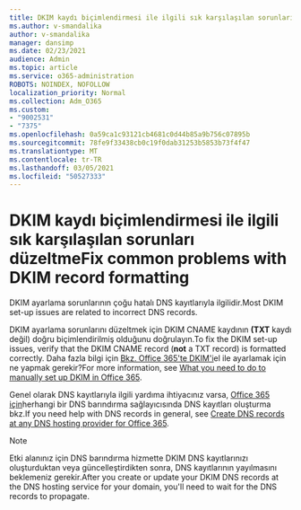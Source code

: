 ```yaml
---
title: DKIM kaydı biçimlendirmesi ile ilgili sık karşılaşılan sorunları düzeltme
ms.author: v-smandalika
author: v-smandalika
manager: dansimp
ms.date: 02/23/2021
audience: Admin
ms.topic: article
ms.service: o365-administration
ROBOTS: NOINDEX, NOFOLLOW
localization_priority: Normal
ms.collection: Adm_O365
ms.custom:
- "9002531"
- "7375"
ms.openlocfilehash: 0a59ca1c93121cb4681c0d44b85a9b756c07895b
ms.sourcegitcommit: 78fe9f33438cb0c19f0dab31253b5853b73f4f47
ms.translationtype: MT
ms.contentlocale: tr-TR
ms.lasthandoff: 03/05/2021
ms.locfileid: "50527333"
---
```

# <a name="fix-common-problems-with-dkim-record-formatting"></a><span data-ttu-id="da9fe-102">DKIM kaydı biçimlendirmesi ile ilgili sık karşılaşılan sorunları düzeltme</span><span class="sxs-lookup"><span data-stu-id="da9fe-102">Fix common problems with DKIM record formatting</span></span>

<span data-ttu-id="da9fe-103">DKIM ayarlama sorunlarının çoğu hatalı DNS kayıtlarıyla ilgilidir.</span><span class="sxs-lookup"><span data-stu-id="da9fe-103">Most DKIM set-up issues are related to incorrect DNS records.</span></span>

<span data-ttu-id="da9fe-104">DKIM ayarlama sorunlarını düzeltmek için DKIM CNAME kaydının **(TXT** kaydı değil) doğru biçimlendirilmiş olduğunu doğrulayın.</span><span class="sxs-lookup"><span data-stu-id="da9fe-104">To fix the DKIM set-up issues, verify that the DKIM CNAME record (**not** a TXT record) is formatted correctly.</span></span> <span data-ttu-id="da9fe-105">Daha fazla bilgi için [Bkz. Office 365'te DKIM'i](https://docs.microsoft.com/microsoft-365/security/office-365-security/use-dkim-to-validate-outbound-email)el ile ayarlamak için ne yapmak gerekir?</span><span class="sxs-lookup"><span data-stu-id="da9fe-105">For more information, see [What you need to do to manually set up DKIM in Office 365](https://docs.microsoft.com/microsoft-365/security/office-365-security/use-dkim-to-validate-outbound-email).</span></span>

<span data-ttu-id="da9fe-106">Genel olarak DNS kayıtlarıyla ilgili yardıma ihtiyacınız varsa, [Office 365 için](https://docs.microsoft.com/microsoft-365/admin/get-help-with-domains/create-dns-records-at-any-dns-hosting-provider)herhangi bir DNS barındırma sağlayıcısında DNS kayıtları oluşturma bkz.</span><span class="sxs-lookup"><span data-stu-id="da9fe-106">If you need help with DNS records in general, see [Create DNS records at any DNS hosting provider for Office 365](https://docs.microsoft.com/microsoft-365/admin/get-help-with-domains/create-dns-records-at-any-dns-hosting-provider).</span></span>

> [!NOTE]
> <span data-ttu-id="da9fe-107">Etki alanınız için DNS barındırma hizmette DKIM DNS kayıtlarınızı oluşturduktan veya güncelleştirdikten sonra, DNS kayıtlarının yayılmasını beklemeniz gerekir.</span><span class="sxs-lookup"><span data-stu-id="da9fe-107">After you create or update your DKIM DNS records at the DNS hosting service for your domain, you'll need to wait for the DNS records to propagate.</span></span>
